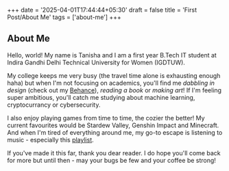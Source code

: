 +++
date = '2025-04-01T17:44:44+05:30'
draft = false
title = 'First Post/About Me'
tags = ['about-me']
+++

## About Me

Hello, world! My name is Tanisha and I am a first year B.Tech IT student at Indira Gandhi Delhi Technical University for Women (IGDTUW).

My college keeps me very busy (the travel time alone is exhausting enough haha) but when I'm not focusing on academics, you'll find me _dabbling in design_ (check out my [Behance](https://www.behance.net/tanishaojha20)), _reading a book_ or _making art_! If I'm feeling super ambitious, you'll catch me studying about machine learning, cryptocurrancy or cybersecurity.

I also enjoy playing games from time to time, the cozier the better! My current favourites would be Stardew Valley, Genshin Impact and Minecraft. And when I'm tired of everything around me, my go-to escape is listening to music - especially this [playlist](https://open.spotify.com/playlist/6uqwhC6xxIViuiWXeZK0Zk?trackId=3W2m2qa0vPHoCMqEjrpLAo).

If you've made it this far, thank you dear reader.
I do hope you'll come back for more but until then - may your bugs be few and your coffee be strong!
